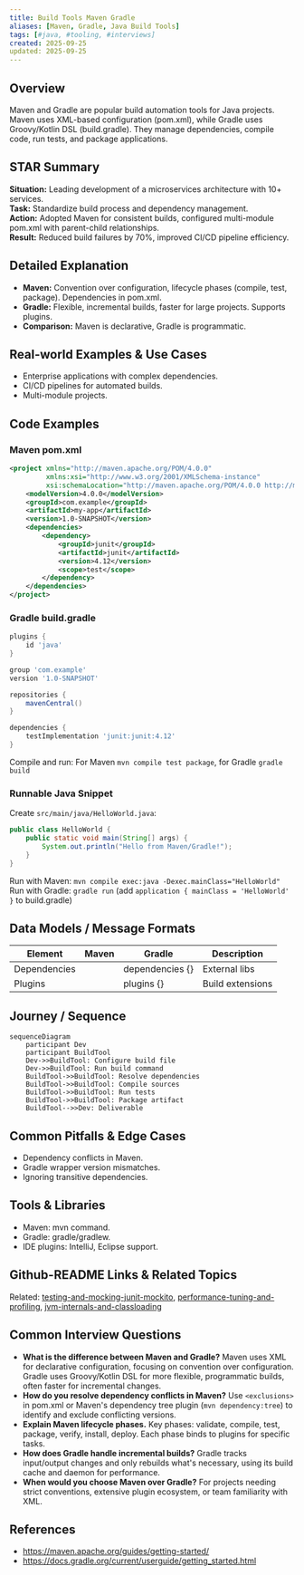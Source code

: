 ```yaml
---
title: Build Tools Maven Gradle
aliases: [Maven, Gradle, Java Build Tools]
tags: [#java, #tooling, #interviews]
created: 2025-09-25
updated: 2025-09-25
---
```


## Overview
Maven and Gradle are popular build automation tools for Java projects. Maven uses XML-based configuration (pom.xml), while Gradle uses Groovy/Kotlin DSL (build.gradle). They manage dependencies, compile code, run tests, and package applications.

## STAR Summary
**Situation:** Leading development of a microservices architecture with 10+ services.  
**Task:** Standardize build process and dependency management.  
**Action:** Adopted Maven for consistent builds, configured multi-module pom.xml with parent-child relationships.  
**Result:** Reduced build failures by 70%, improved CI/CD pipeline efficiency.

## Detailed Explanation
- **Maven:** Convention over configuration, lifecycle phases (compile, test, package). Dependencies in pom.xml.
- **Gradle:** Flexible, incremental builds, faster for large projects. Supports plugins.
- **Comparison:** Maven is declarative, Gradle is programmatic.

## Real-world Examples & Use Cases
- Enterprise applications with complex dependencies.
- CI/CD pipelines for automated builds.
- Multi-module projects.

## Code Examples
### Maven pom.xml
```xml
<project xmlns="http://maven.apache.org/POM/4.0.0"
         xmlns:xsi="http://www.w3.org/2001/XMLSchema-instance"
         xsi:schemaLocation="http://maven.apache.org/POM/4.0.0 http://maven.apache.org/xsd/maven-4.0.0.xsd">
    <modelVersion>4.0.0</modelVersion>
    <groupId>com.example</groupId>
    <artifactId>my-app</artifactId>
    <version>1.0-SNAPSHOT</version>
    <dependencies>
        <dependency>
            <groupId>junit</groupId>
            <artifactId>junit</artifactId>
            <version>4.12</version>
            <scope>test</scope>
        </dependency>
    </dependencies>
</project>
```

### Gradle build.gradle
```groovy
plugins {
    id 'java'
}

group 'com.example'
version '1.0-SNAPSHOT'

repositories {
    mavenCentral()
}

dependencies {
    testImplementation 'junit:junit:4.12'
}
```

Compile and run: For Maven `mvn compile test package`, for Gradle `gradle build`

### Runnable Java Snippet
Create `src/main/java/HelloWorld.java`:
```java
public class HelloWorld {
    public static void main(String[] args) {
        System.out.println("Hello from Maven/Gradle!");
    }
}
```
Run with Maven: `mvn compile exec:java -Dexec.mainClass="HelloWorld"`  
Run with Gradle: `gradle run` (add `application { mainClass = 'HelloWorld' }` to build.gradle)

## Data Models / Message Formats
| Element | Maven | Gradle | Description |
|---------|-------|--------|-------------|
| Dependencies | <dependencies> | dependencies {} | External libs |
| Plugins | <plugins> | plugins {} | Build extensions |

## Journey / Sequence
```mermaid
sequenceDiagram
    participant Dev
    participant BuildTool
    Dev->>BuildTool: Configure build file
    Dev->>BuildTool: Run build command
    BuildTool->>BuildTool: Resolve dependencies
    BuildTool->>BuildTool: Compile sources
    BuildTool->>BuildTool: Run tests
    BuildTool->>BuildTool: Package artifact
    BuildTool-->>Dev: Deliverable
```

## Common Pitfalls & Edge Cases
- Dependency conflicts in Maven.
- Gradle wrapper version mismatches.
- Ignoring transitive dependencies.

## Tools & Libraries
- Maven: mvn command.
- Gradle: gradle/gradlew.
- IDE plugins: IntelliJ, Eclipse support.

## Github-README Links & Related Topics
Related: [testing-and-mocking-junit-mockito](../testing-and-mocking-junit-mockito/), [performance-tuning-and-profiling](../performance-tuning-and-profiling/), [jvm-internals-and-classloading](../jvm-internals-and-classloading/)

## Common Interview Questions
- **What is the difference between Maven and Gradle?** Maven uses XML for declarative configuration, focusing on convention over configuration. Gradle uses Groovy/Kotlin DSL for more flexible, programmatic builds, often faster for incremental changes.
- **How do you resolve dependency conflicts in Maven?** Use `<exclusions>` in pom.xml or Maven's dependency tree plugin (`mvn dependency:tree`) to identify and exclude conflicting versions.
- **Explain Maven lifecycle phases.** Key phases: validate, compile, test, package, verify, install, deploy. Each phase binds to plugins for specific tasks.
- **How does Gradle handle incremental builds?** Gradle tracks input/output changes and only rebuilds what's necessary, using its build cache and daemon for performance.
- **When would you choose Maven over Gradle?** For projects needing strict conventions, extensive plugin ecosystem, or team familiarity with XML.

## References
- https://maven.apache.org/guides/getting-started/
- https://docs.gradle.org/current/userguide/getting_started.html